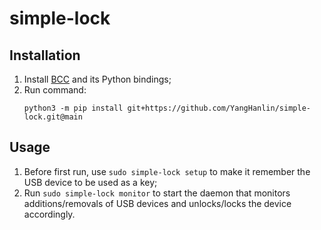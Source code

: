 # simple-lock

## Installation

1. Install [BCC](https://github.com/iovisor/bcc) and its Python bindings;
2. Run command:
   ```
   python3 -m pip install git+https://github.com/YangHanlin/simple-lock.git@main
   ```

## Usage

1. Before first run, use `sudo simple-lock setup` to make it remember the USB device to be used as a key;
2. Run `sudo simple-lock monitor` to start the daemon that monitors additions/removals of USB devices and unlocks/locks the device accordingly.
